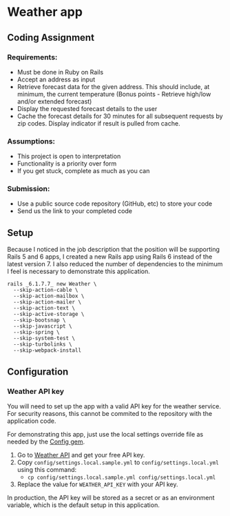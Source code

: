# Weather app

## Coding Assignment

### Requirements:

- Must be done in Ruby on Rails
- Accept an address as input
- Retrieve forecast data for the given address. This should include, at minimum, the current temperature (Bonus points - Retrieve high/low and/or extended forecast)
- Display the requested forecast details to the user
- Cache the forecast details for 30 minutes for all subsequent requests by zip codes. Display indicator if result is pulled from cache.

### Assumptions:

- This project is open to interpretation
- Functionality is a priority over form
- If you get stuck, complete as much as you can

### Submission:

- Use a public source code repository (GitHub, etc) to store your code
- Send us the link to your completed code

## Setup

Because I noticed in the job description that the position will be supporting Rails 5 and 6 apps, I created a new Rails
app using Rails 6 instead of the latest version 7. I also reduced the number of dependencies to the minimum I feel is
necessary to demonstrate this application.

```shell
rails _6.1.7.7_ new Weather \
  --skip-action-cable \
  --skip-action-mailbox \
  --skip-action-mailer \    
  --skip-action-text \
  --skip-active-storage \
  --skip-bootsnap \
  --skip-javascript \
  --skip-spring \
  --skip-system-test \
  --skip-turbolinks \
  --skip-webpack-install
```

## Configuration

### Weather API key

You will need to set up the app with a valid API key for the weather service. For security reasons, this cannot be
commited to the repository with the application code.

For demonstrating this app, just use the local settings override file as needed by
the [Config gem](https://github.com/rubyconfig/config).

1. Go to [Weather API](https://www.weatherapi.com) and get your free API key.
2. Copy `config/settings.local.sample.yml` to `config/settings.local.yml` using this command:
   - `cp config/settings.local.sample.yml config/settings.local.yml`
3. Replace the value for `WEATHER_API_KEY` with your API key.

In production, the API key will be stored as a secret or as an environment variable, which is the default setup in this
application.


